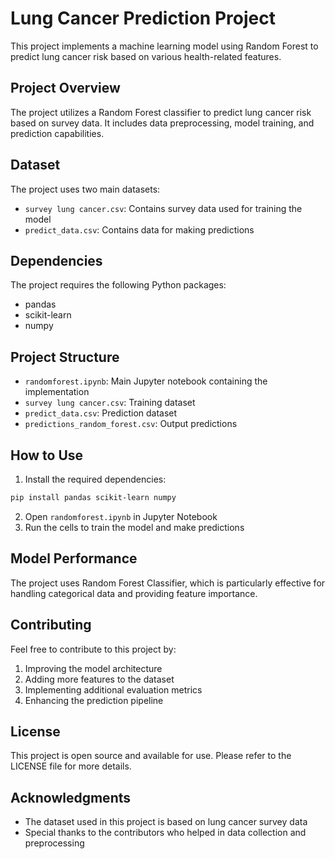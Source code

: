 # Lung Cancer Prediction Project

This project implements a machine learning model using Random Forest to predict lung cancer risk based on various health-related features.

## Project Overview

The project utilizes a Random Forest classifier to predict lung cancer risk based on survey data. It includes data preprocessing, model training, and prediction capabilities.

## Dataset

The project uses two main datasets:
- `survey lung cancer.csv`: Contains survey data used for training the model
- `predict_data.csv`: Contains data for making predictions

## Dependencies

The project requires the following Python packages:
- pandas
- scikit-learn
- numpy

## Project Structure

- `randomforest.ipynb`: Main Jupyter notebook containing the implementation
- `survey lung cancer.csv`: Training dataset
- `predict_data.csv`: Prediction dataset
- `predictions_random_forest.csv`: Output predictions

## How to Use

1. Install the required dependencies:
```bash
pip install pandas scikit-learn numpy
```

2. Open `randomforest.ipynb` in Jupyter Notebook
3. Run the cells to train the model and make predictions

## Model Performance

The project uses Random Forest Classifier, which is particularly effective for handling categorical data and providing feature importance.

## Contributing

Feel free to contribute to this project by:
1. Improving the model architecture
2. Adding more features to the dataset
3. Implementing additional evaluation metrics
4. Enhancing the prediction pipeline

## License

This project is open source and available for use. Please refer to the LICENSE file for more details.

## Acknowledgments

- The dataset used in this project is based on lung cancer survey data
- Special thanks to the contributors who helped in data collection and preprocessing
